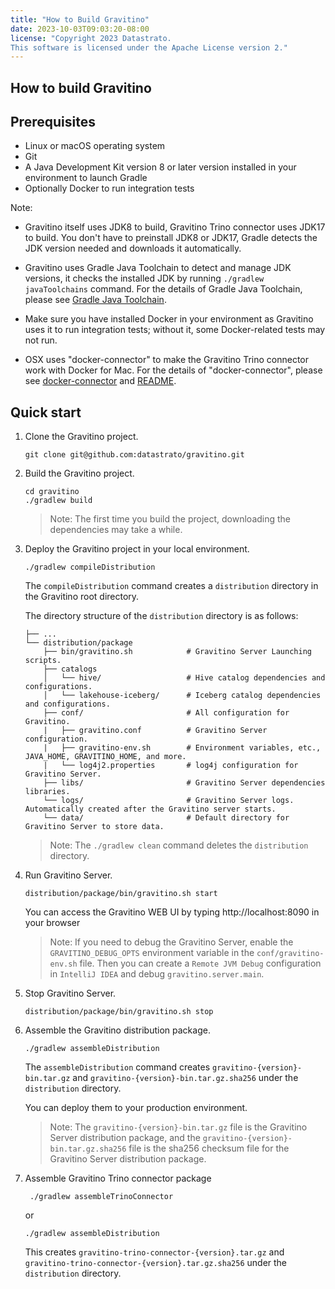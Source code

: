 ```yaml
---
title: "How to Build Gravitino"
date: 2023-10-03T09:03:20-08:00
license: "Copyright 2023 Datastrato.
This software is licensed under the Apache License version 2."
---
```

## How to build Gravitino

## Prerequisites

+ Linux or macOS operating system
+ Git
+ A Java Development Kit version 8 or later version installed in your environment to launch Gradle
+ Optionally Docker to run integration tests

Note:

+ Gravitino itself uses JDK8 to build, Gravitino Trino connector uses JDK17 to build. You don't
  have to preinstall JDK8 or JDK17, Gradle detects the JDK version needed and downloads it automatically.

+ Gravitino uses Gradle Java Toolchain to detect and manage JDK versions, it checks the
  installed JDK by running `./gradlew javaToolchains` command. For the details of Gradle Java
  Toolchain, please see [Gradle Java Toolchain](https://docs.gradle.org/current/userguide/toolchains.html#sec:java_toolchain).

+ Make sure you have installed Docker in your environment as Gravitino uses it to run integration tests; without it, some Docker-related tests may not run.

+ OSX uses "docker-connector" to make the Gravitino Trino connector work with Docker
  for Mac. For the details of "docker-connector", please see [docker-connector](https://github.com/wenjunxiao/mac-docker-connector) and [README](../dev/docker/tools/README.md).

## Quick start

1. Clone the Gravitino project.

    ```shell
    git clone git@github.com:datastrato/gravitino.git
    ```

2. Build the Gravitino project.

    ```shell
    cd gravitino
    ./gradlew build
    ```

   > Note: The first time you build the project, downloading the dependencies may take a while.

3. Deploy the Gravitino project in your local environment.

    ```shell
    ./gradlew compileDistribution
    ```

   The `compileDistribution` command creates a `distribution` directory in the Gravitino root directory.

   The directory structure of the `distribution` directory is as follows:

    ```text
    ├── ...
    └── distribution/package
        ├── bin/gravitino.sh            # Gravitino Server Launching scripts.
        ├── catalogs
        │   └── hive/                   # Hive catalog dependencies and configurations.
        │   └── lakehouse-iceberg/      # Iceberg catalog dependencies and configurations.
        ├── conf/                       # All configuration for Gravitino.
        |   ├── gravitino.conf          # Gravitino Server configuration.
        |   ├── gravitino-env.sh        # Environment variables, etc., JAVA_HOME, GRAVITINO_HOME, and more.
        |   └── log4j2.properties       # log4j configuration for Gravitino Server.
        ├── libs/                       # Gravitino Server dependencies libraries.
        └── logs/                       # Gravitino Server logs. Automatically created after the Gravitino server starts.
        └── data/                       # Default directory for Gravitino Server to store data.
    ```

   > Note: The `./gradlew clean` command deletes the `distribution` directory.

4. Run Gravitino Server.

    ```shell
    distribution/package/bin/gravitino.sh start
    ```

   You can access the Gravitino WEB UI by typing http://localhost:8090 in your browser

   > Note: If you need to debug the Gravitino Server, enable the `GRAVITINO_DEBUG_OPTS` environment variable in the `conf/gravitino-env.sh` file.
   Then you can create a `Remote JVM Debug` configuration in `IntelliJ IDEA` and debug `gravitino.server.main`.

5. Stop Gravitino Server.

    ```shell
    distribution/package/bin/gravitino.sh stop
    ```

6. Assemble the Gravitino distribution package.

    ```shell
    ./gradlew assembleDistribution
    ```

   The `assembleDistribution` command creates `gravitino-{version}-bin.tar.gz` and `gravitino-{version}-bin.tar.gz.sha256` under the `distribution` directory.

   You can deploy them to your production environment.

   > Note: The `gravitino-{version}-bin.tar.gz` file is the Gravitino Server distribution package, and the `gravitino-{version}-bin.tar.gz.sha256` file is the sha256 checksum file for the Gravitino Server distribution package.

7. Assemble Gravitino Trino connector package

   ```shell
    ./gradlew assembleTrinoConnector
    ```

   or

    ```shell
    ./gradlew assembleDistribution
    ```

   This creates `gravitino-trino-connector-{version}.tar.gz` and `gravitino-trino-connector-{version}.tar.gz.sha256` under the `distribution` directory.
